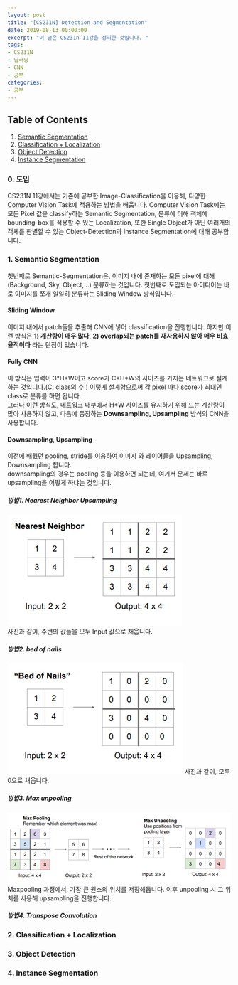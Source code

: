 ```yaml
---
layout: post
title: "[CS231N] Detection and Segmentation"
date: 2019-08-13 00:00:00
excerpt: "이 글은 CS231n 11강을 정리한 것입니다. "  
tags:
- CS231N
- 딥러닝
- CNN
- 공부
categories:
- 공부
---
```

## Table of Contents
1. [Semantic Segmentation](#semantic)
2. [Classification + Localization](#classf)
3. [Object Detection](#obj)
4. [Instance Segmentation](#inst)

### 0. 도입  
CS231N 11강에서는 기존에 공부한 Image-Classification을 이용해, 다양한 Computer Vision Task에 적용하는 방법을 배웁니다. Computer Vision Task에는 모든 Pixel 값을 classify하는 Semantic Segmentation, 분류에 더해 객체에 bounding-box를 적용할 수 있는 Localization, 또한 Single Object가 아닌 여러개의 객체를 판별할 수 있는 Object-Detection과 Instance Segmentation에 대해 공부합니다.  
  
  
### 1. Semantic Segmentation<a name="semantic"></a>
첫번째로 Semantic-Segmentation은, 이미지 내에 존재하는 모든 pixel에 대해 (Background, Sky, Object, ..) 분류하는 것입니다. 첫번째로 도입되는 아이디어는 바로 이미지를 쪼개 일일히 분류하는 Sliding Window 방식입니다.  
#### Sliding Window
  
이미지 내에서 patch들을 추출해 CNN에 넣어 classification을 진행합니다. 하지만 이런 방식은 **1) 계산량이 매우 많다**, **2) overlap되는 patch를 재사용하지 않아 매우 비효율적이다** 라는 단점이 있습니다.  
  
#### Fully CNN    
  
이 방식은 입력이 3\*H\*W이고 score가 C\*H\*W의 사이즈를 가지는 네트워크로 설계하는 것입니다.(C: class의 수 ) 이렇게 설계함으로써 각 pixel 마다 score가 최대인 class로 분류를 하면 됩니다.  
그러나 이런 방식도, 네트워크 내부에서 H\*W 사이즈를 유지하기 위해 드는 계산량이 많아 사용하지 않고, 다음에 등장하는 **Downsampling, Upsampling** 방식의 CNN을 사용합니다.  
  
#### Downsampling, Upsampling
  이전에 배웠던 pooling, stride를 이용하여 이미지 와 레이어들을 Upsampling, Downsampling 합니다.   
downsampling의 경우는 pooling 등을 이용하면 되는데, 여기서 문제는 바로 upsampling을 어떻게 하냐는 것입니다.  
  
##### 방법1. Nearest Neighbor Upsampling
![nn](https://github.com/dghg/dghg.github.io/raw/master/_posts/img/10-seg.PNG)  
사진과 같이, 주변의 값들을 모두 Input 값으로 채웁니다.
  
##### 방법2. bed of nails
![bon](https://github.com/dghg/dghg.github.io/raw/master/_posts/img/11-seg.PNG)
사진과 같이, 모두 0으로 채웁니다.
  
##### 방법3. Max unpooling
![max](https://github.com/dghg/dghg.github.io/raw/master/_posts/img/12-seg.PNG)
Maxpooling 과정에서, 가장 큰 원소의 위치를 저장해둡니다. 이후 unpooling 시 그 위치를 사용해 upsampling을 진행합니다.

##### 방법4. Transpose Convolution

### 2. Classification + Localization<a name="classf"></a>
### 3. Object Detection<a name="obj"></a>
### 4. Instance Segmentation<a name="inst"></a>